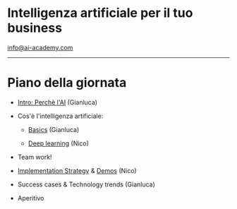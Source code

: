 # Intelligenza artificiale per il tuo business

info@ai-academy.com

---

# Piano della giornata

- [Intro: Perchè l'AI](../intro) (Gianluca)

- Cos'è l'intelligenza artificiale:
	- [Basics](../MLbasics_ita) (Gianluca)

	- [Deep learning](../deep_learning) (Nico)

- Team work! <!-- .element style="color: SpringGreen" -->

- [Implementation Strategy](../implementation_strategy/) & [Demos](../recommender) (Nico)

- Success cases & Technology trends (Gianluca)

- Aperitivo
